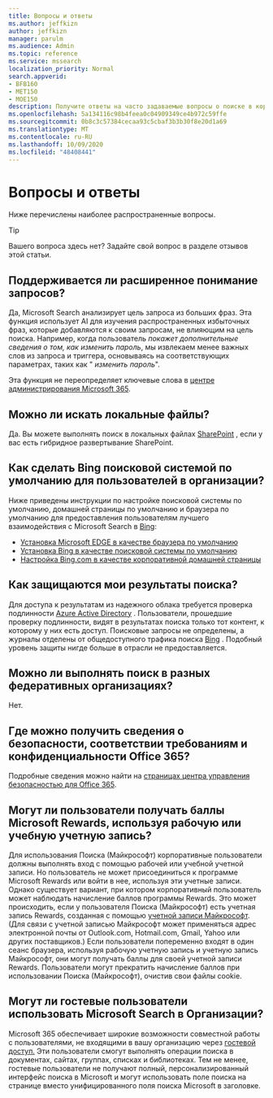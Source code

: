 ```yaml
---
title: Вопросы и ответы
ms.author: jeffkizn
author: jeffkizn
manager: parulm
ms.audience: Admin
ms.topic: reference
ms.service: mssearch
localization_priority: Normal
search.appverid:
- BFB160
- MET150
- MOE150
description: Получите ответы на часто задаваемые вопросы о поиске в корпоративной среде и Поиске (Майкрософт)
ms.openlocfilehash: 5a134116c98b4feea0c04909349ce4b972c59ffe
ms.sourcegitcommit: 0b8c3c57384cecaa93c5cbaf3b3b30f8e20d1a69
ms.translationtype: MT
ms.contentlocale: ru-RU
ms.lasthandoff: 10/09/2020
ms.locfileid: "48408441"
---
```

<!-- markdownlint-disable no-trailing-punctuation -->
# <a name="frequently-asked-questions"></a>Вопросы и ответы

Ниже перечислены наиболее распространенные вопросы.

> [!TIP]
> Вашего вопроса здесь нет? Задайте свой вопрос в разделе отзывов этой статьи.

## <a name="is-advanced-query-understanding-supported"></a>Поддерживается ли расширенное понимание запросов?

Да, Microsoft Search анализирует цель запроса из больших фраз. Эта функция использует AI для изучения распространенных избыточных фраз, которые добавляются к своим запросам, не влияющим на цель поиска. Например, когда пользователь *покажет дополнительные сведения о том, как изменить пароль*, мы извлекаем менее важных слов из запроса и триггера, основываясь на соответствующих параметрах, таких как " *изменить пароль*".
  
Эта функция не переопределяет ключевые слова в [центре администрирования Microsoft 365](https://admin.microsoft.com).
  
## <a name="can-you-search-for-files-on-premises"></a>Можно ли искать локальные файлы?

Да. Вы можете выполнять поиск в локальных файлах [SharePoint](http://sharepoint.com/) , если у вас есть гибридное развертывание SharePoint.
  
## <a name="how-do-i-make-bing-the-default-search-engine-for-people-in-my-org"></a>Как сделать Bing поисковой системой по умолчанию для пользователей в организации?

Ниже приведены инструкции по настройке поисковой системы по умолчанию, домашней страницы по умолчанию и браузера по умолчанию для предоставления пользователям лучшего взаимодействия с Microsoft Search в [Bing](https://Bing.com):

- [Установка Microsoft EDGE в качестве браузера по умолчанию](set-default-browser.md)
- [Установка Bing в качестве поисковой системы по умолчанию](set-default-search-engine.md)
- [Настройка Bing.com в качестве корпоративной домашней страницы](set-default-homepage.md)

## <a name="how-are-my-search-results-protected"></a>Как защищаются мои результаты поиска?

Для доступа к результатам из надежного облака требуется проверка подлинности [Azure Active Directory](https://docs.microsoft.com/azure/active-directory/) . Пользователи, прошедшие проверку подлинности, видят в результатах поиска только тот контент, к которому у них есть доступ. Поисковые запросы не определены, а журналы отделены от общедоступного трафика поиска [Bing](https://Bing.com) . Подобный уровень защиты нигде больше в отрасли не предоставляется.

## <a name="can-i-search-across-federated-organizations"></a>Можно ли выполнять поиск в разных федеративных организациях?

Нет.

## <a name="where-can-i-get-info-about-office-365-security-compliance-and-privacy"></a>Где можно получить сведения о безопасности, соответствии требованиям и конфиденциальности Office 365?

Подробные сведения можно найти на [страницах центра управления безопасностью для Office 365](https://www.microsoft.com/TrustCenter/CloudServices/office365/default.aspx).

## <a name="can-users-earn-microsoft-rewards-points-with-their-work-or-school-account"></a>Могут ли пользователи получать баллы Microsoft Rewards, используя рабочую или учебную учетную запись?

Для использования Поиска (Майкрософт) корпоративные пользователи должны выполнять вход с помощью рабочей или учебной учетной записи. Но пользователь не может присоединиться к программе Microsoft Rewards или войти в нее, используя эти учетные записи. Однако существует вариант, при котором корпоративный пользователь может наблюдать начисление баллов программы Rewards. Это может происходить, если у пользователя Поиска (Майкрософт) есть учетная запись Rewards, созданная с помощью [учетной записи Майкрософт](https://www.microsoft.com/welcome?rtc=1). (Для связи с учетной записью Майкрософт может применяться адрес электронной почты от Outlook.com, Hotmail.com, Gmail, Yahoo или других поставщиков.) Если пользователи попеременно входят в один сеанс браузера, используя рабочую учетную запись и учетную запись Майкрософт, они могут получать баллы для своей учетной записи Rewards. Пользователи могут прекратить начисление баллов при использовании Поиска (Майкрософт), очистив свои файлы cookie.

## <a name="can-guest-users-leverage-microsoft-search-in-my-organization"></a>Могут ли гостевые пользователи использовать Microsoft Search в Организации?

Microsoft 365 обеспечивает широкие возможности совместной работы с пользователями, не входящими в вашу организацию через [гостевой доступ.](https://docs.microsoft.com/microsoft-365/solutions/collaborate-with-people-outside-your-organization) Эти пользователи смогут выполнять операции поиска в документах, сайтах, группах, списках и библиотеках. Тем не менее, гостевые пользователи не получают полный, персонализированный интерфейс поиска в Microsoft и могут использовать поле поиска на странице вместо унифицированного поля поиска Microsoft в заголовке.
